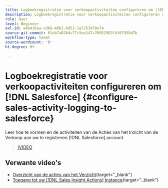 ```yaml
---
title: Logboekregistratie voor verkoopactiviteiten configureren om [!DNL Salesforce]
description: Logboekregistratie voor verkoopactiviteiten configureren om [!DNL Salesforce]
role: User
level: Beginner
exl-id: a48410aa-cd68-46b2-bd52-1a7253470e74
source-git-commit: 61eb7a8264c77c5ee147c76952983f4f67938d7b
workflow-type: tm+mt
source-wordcount: '0'
ht-degree: 0%

---
```


# Logboekregistratie voor verkoopactiviteiten configureren om [!DNL Salesforce] {#configure-sales-activity-logging-to-salesforce}

Leer hoe te vormen en de activiteiten van de Acties van het Inzicht van de Verkoop aan uw te registreren [!DNL Salesforce] account.

>[!VIDEO](https://video.tv.adobe.com/v/340843/?quality=12&learn=on)

## Verwante video&#39;s

* [Overzicht van de acties van het Verzicht](/help/sales-insight-actions/sales-insight-actions-overview.md){target=&quot;_blank&quot;}
* [Toegang tot uw [!DNL Sales Insight Actions] Instance](/help/sales-insight-actions/accessing-your-sales-insight-actions-instance.md){target=&quot;_blank&quot;}
